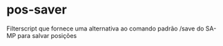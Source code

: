 # pos-saver
Filterscript que fornece uma alternativa ao comando padrão /save do SA-MP para salvar posições
